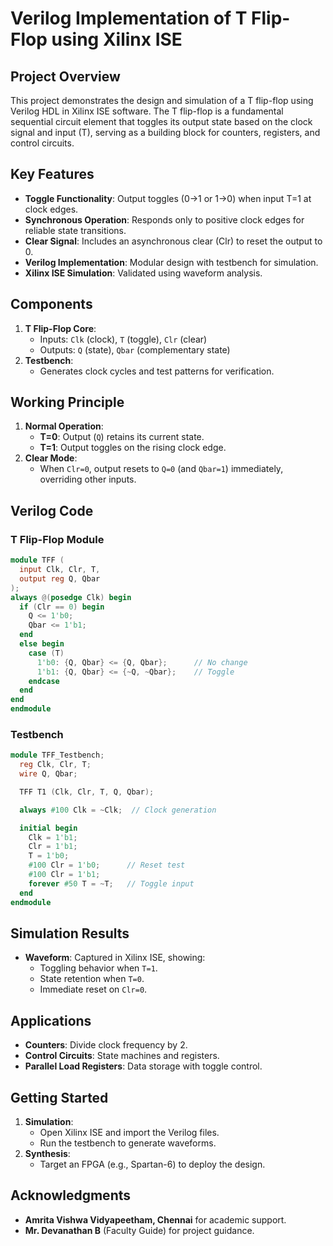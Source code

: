 # Verilog Implementation of T Flip-Flop using Xilinx ISE  

## Project Overview  
This project demonstrates the design and simulation of a T flip-flop using Verilog HDL in Xilinx ISE software. The T flip-flop is a fundamental sequential circuit element that toggles its output state based on the clock signal and input (T), serving as a building block for counters, registers, and control circuits.  

## Key Features  
- **Toggle Functionality**: Output toggles (0→1 or 1→0) when input T=1 at clock edges.  
- **Synchronous Operation**: Responds only to positive clock edges for reliable state transitions.  
- **Clear Signal**: Includes an asynchronous clear (Clr) to reset the output to 0.  
- **Verilog Implementation**: Modular design with testbench for simulation.  
- **Xilinx ISE Simulation**: Validated using waveform analysis.  

## Components  
1. **T Flip-Flop Core**:  
   - Inputs: `Clk` (clock), `T` (toggle), `Clr` (clear)  
   - Outputs: `Q` (state), `Qbar` (complementary state)  
2. **Testbench**:  
   - Generates clock cycles and test patterns for verification.  

## Working Principle  
1. **Normal Operation**:  
   - **T=0**: Output (`Q`) retains its current state.  
   - **T=1**: Output toggles on the rising clock edge.  
2. **Clear Mode**:  
   - When `Clr=0`, output resets to `Q=0` (and `Qbar=1`) immediately, overriding other inputs.  

## Verilog Code  
### T Flip-Flop Module  
```verilog  
module TFF (  
  input Clk, Clr, T,  
  output reg Q, Qbar  
);  
always @(posedge Clk) begin  
  if (Clr == 0) begin  
    Q <= 1'b0;  
    Qbar <= 1'b1;  
  end  
  else begin  
    case (T)  
      1'b0: {Q, Qbar} <= {Q, Qbar};      // No change  
      1'b1: {Q, Qbar} <= {~Q, ~Qbar};    // Toggle  
    endcase  
  end  
end  
endmodule  
```  

### Testbench  
```verilog  
module TFF_Testbench;  
  reg Clk, Clr, T;  
  wire Q, Qbar;  

  TFF T1 (Clk, Clr, T, Q, Qbar);  

  always #100 Clk = ~Clk;  // Clock generation  

  initial begin  
    Clk = 1'b1;  
    Clr = 1'b1;  
    T = 1'b0;  
    #100 Clr = 1'b0;      // Reset test  
    #100 Clr = 1'b1;  
    forever #50 T = ~T;   // Toggle input  
  end  
endmodule  
```  

## Simulation Results  
- **Waveform**: Captured in Xilinx ISE, showing:  
  - Toggling behavior when `T=1`.  
  - State retention when `T=0`.  
  - Immediate reset on `Clr=0`.  

## Applications  
- **Counters**: Divide clock frequency by 2.  
- **Control Circuits**: State machines and registers.  
- **Parallel Load Registers**: Data storage with toggle control.  

## Getting Started  
1. **Simulation**:  
   - Open Xilinx ISE and import the Verilog files.  
   - Run the testbench to generate waveforms.  
2. **Synthesis**:  
   - Target an FPGA (e.g., Spartan-6) to deploy the design.  

## Acknowledgments  
- **Amrita Vishwa Vidyapeetham, Chennai** for academic support.  
- **Mr. Devanathan B** (Faculty Guide) for project guidance.
